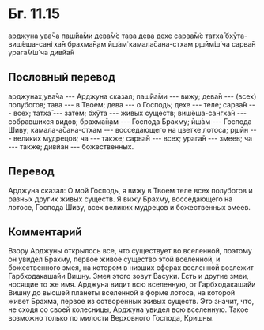 # Бг. 11.15

арджуна ува̄ча паш́йа̄ми дева̄м̇с тава дева дехе сарва̄м̇с татха̄
бхӯта-виш́еша-сан̇гха̄н брахма̄н̣ам ӣш́ам̇ камала̄сана-стхам р̣шӣм̇ш́ ча сарва̄н
урага̄м̇ш́ ча дивйа̄н

## Пословный перевод

арджунах̣ ува̄ча --- Арджуна сказал; паш́йа̄ми --- вижу; дева̄н --- (всех)
полубогов; тава --- в Твоем; дева --- о Господь; дехе --- теле; сарва̄н
--- всех; татха̄ --- затем; бхӯта --- живых существ; виш́еша-сан̇гха̄н ---
собравшихся видов; брахма̄н̣ам --- Господа Брахму; ӣш́ам --- Господа Шиву;
камала-а̄сана-стхам --- восседающего на цветке лотоса; р̣шӣн --- великих
мудрецов; ча --- также; сарва̄н --- всех; урага̄н --- змеев; ча --- также;
дивйа̄н --- божественных.

## Перевод

Арджуна сказал: О мой Господь, я вижу в Твоем теле всех полубогов и
разных других живых существ. Я вижу Брахму, восседающего на лотосе,
Господа Шиву, всех великих мудрецов и божественных змеев.

## Комментарий

Взору Арджуны открылось все, что существует во вселенной, поэтому он
увидел Брахму, первое живое существо этой вселенной, и божественного
змея, на котором в низших сферах вселенной возлежит Гарбходакашайи
Вишну. Змея этого зовут Васуки. Есть и другие змеи, носящие то же имя.
Арджуна видит всю вселенную, от Гарбходакашайи Вишну до высшей планеты
вселенной в форме лотоса, на которой живет Брахма, первое из сотворенных
живых существ. Это значит, что, не сходя со своей колесницы, Арджуна
увидел всю вселенную. Такое возможно только по милости Верховного
Господа, Кришны.
